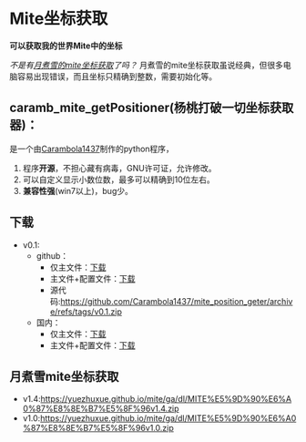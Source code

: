 # Mite坐标获取
**可以获取我的世界Mite中的坐标**

*不是有[月煮雪的mite坐标获取](https://yuezhuxue.github.io/mite/ga/xyz.html)了吗？*
月煮雪的mite坐标获取虽说经典，但很多电脑容易出现错误，而且坐标只精确到整数，需要初始化等。
## caramb_mite_getPositioner(杨桃打破一切坐标获取器)：
是一个由[Carambola1437](https://github.com/Carambola1437)制作的python程序，
1. 程序**开源**，不担心藏有病毒，GNU许可证，允许修改。
2. 可以自定义显示小数位数，最多可以精确到10位左右。
3. **兼容性强**(win7以上)，bug少。

## 下载
- v0.1:
  - github：
    - 仅主文件：[下载](https://github.com/Carambola1437/mite_position_geter/releases/download/v0.1/main.exe)
    - 主文件+配置文件：[下载](https://github.com/Carambola1437/mite_position_geter/releases/download/v0.1/config+main.7z)
    - 源代码:https://github.com/Carambola1437/mite_position_geter/archive/refs/tags/v0.1.zip
  - 国内：
    - 仅主文件：[下载](https://gitcode.com/Carambola1437/MiteGetPos/releases/download/v0.1/main.exe)
    - 主文件+配置文件：[下载](https://gitcode.com/Carambola1437/MiteGetPos/releases/download/v0.1/ConfigAndMain.7z)

## 月煮雪mite坐标获取
- v1.4:https://yuezhuxue.github.io/mite/ga/dl/MITE%E5%9D%90%E6%A0%87%E8%8E%B7%E5%8F%96v1.4.zip
- v1.0:https://yuezhuxue.github.io/mite/ga/dl/MITE%E5%9D%90%E6%A0%87%E8%8E%B7%E5%8F%96v1.0.zip




